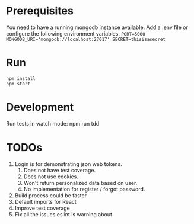 # Prerequisites
You need to have a running mongodb instance available.
Add a .env file or configure the following environment variables.
`PORT=5000
MONGODB_URI='mongodb://localhost:27017'
SECRET=thisisasecret`

# Run
    npm install 
    npm start

# Development
Run tests in watch mode: 
    npm run tdd

# TODOs
1. Login is for demonstrating json web tokens.
    1. Does not have test coverage.
    2. Does not use cookies.
    3. Won't return personalized data based on user.
    4. No implementation for register / forgot password.
2. Build process could be faster
3. Default imports for React
4. Improve test coverage
5. Fix all the issues eslint is warning about
